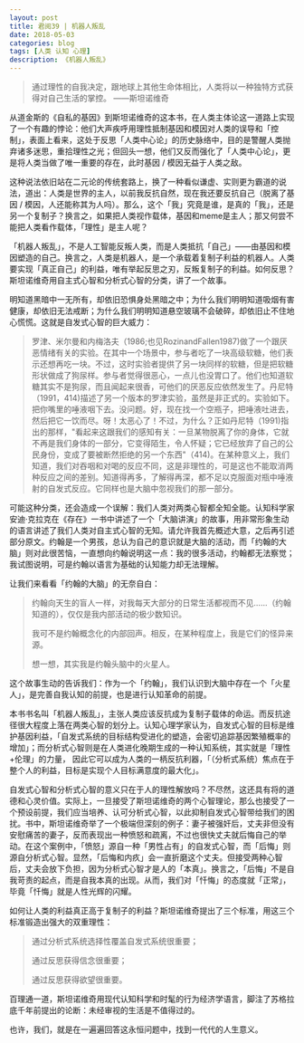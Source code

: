 ```yaml
---
layout: post
title: 君阅39 | 机器人叛乱
date: 2018-05-03
categories: blog
tags: [人类 认知 心理]
description: 《机器人叛乱》
---
```


<blockquote>
<p>通过理性的自我决定，跟地球上其他生命体相比，人类将以一种独特方式获得对自己生活的掌控。 ——斯坦诺维奇</p>
</blockquote>

<p>从道金斯的《自私的基因》到斯坦诺维奇的这本书，在人类主体论这一道路上实现了一个有趣的悖论：他们大声疾呼用理性抵制基因和模因对人类的误导和「控制」，表面上看来，这处于反思「人类中心论」的历史脉络中，目的是警醒人类抛弃诸多迷思，重拾理性之光；但回头一想，他们又反而强化了「人类中心论」，更是将人类当做了唯一重要的存在，此时基因 / 模因无益于人类之敌。</p>

<p>这种说法依旧站在二元论的传统套路上，换了一种看似谦虚、实则更为霸道的说法，道出：人类是世界的主人，以前我反抗自然，现在我还要反抗自己（脱离了基因 / 模因，人还能称其为人吗）。那么，这个「我」究竟是谁，是真的「我」，还是另一个复制子？换言之，如果把人类视作载体，基因和meme是主人；那又何尝不能把人类看作载体，「理性」是主人呢？</p>

<p>「机器人叛乱」，不是人工智能反叛人类，而是人类抵抗「自己」——由基因和模因塑造的自己。换言之，人类是机器人，是一个承载着复制子利益的机器人。人类要实现「真正自己」的利益，唯有举起反思之刃，反叛复制子的利益。如何反思？斯坦诺维奇用自主式心智和分析式心智的分类，讲了一个故事。</p>

<p>明知道黑暗中一无所有，却依旧恐惧身处黑暗之中；为什么我们明明知道吸烟有害健康，却依旧无法戒断；为什么我们明明知道悬空玻璃不会破碎，却依旧止不住地心慌慌。这就是自发式心智的巨大威力：</p>

<blockquote>
<p>罗津、米尔曼和内梅洛夫（1986;也见RozinandFallen1987)做了一个跟厌恶情绪有关的实验。在其中一个场景中，参与者吃了一块高级软糖，他们表示还想再吃一块。不过，这时实验者提供了另一块同样的软糖，但是把软糖形状做成了狗尿样。参与者觉得很恶心，一点儿也没胃口了。他们也知道软糖其实不是狗尿，而且闻起来很香，可他们的厌恶反应依然发生了。丹尼特（1991，414)描述了另一个版本的罗津实验，虽然是非正式的。实验如下。把你嘴里的唾液咽下去。没问题。好，现在找一个空瓶子，把唾液吐进去，然后把它一饮而尽。呀！太恶心了！不过，为什么？正如丹尼特（1991)指出的那样，&quot;看起来这跟我们的感知有关：一旦某物脱离了你的身体，它就不再是我们身体的一部分，它变得陌生，令人怀疑；它已经放弃了自己的公民身份，变成了要被断然拒绝的另一个东西&quot;（414)。在某种意义上，我们知道，我们对吞咽和对喝的反应不同，这是非理性的，可是这也不能取消两种反应之间的差别。知道得再多，了解得再深，都不足以克服面对瓶中唾液射的自发式反应。它同样也是大脑中忽视我们的那一部分。</p>
</blockquote>

<p>可能这种分类，还会造成一个误解：我们人类对两类心智都全知全能。认知科学家安迪·克拉克在《存在》一书中讲述了一个「大脑讲演」的故事，用非常形象生动的语言讲述了我们人类对自主式心智的无知。请允许我首先概述大意，之后再引述部分原文。约翰是一个男孩，总认为自己的意识就是大脑的活动，而「约翰的大脑」则对此很苦恼，一直想向约翰说明这一点：我的很多活动，约翰都无法察觉；我试图说明，可是约翰以语言为基础的认知能力却无法理解。</p>

<p>让我们来看看「约翰的大脑」的无奈自白：</p>

<blockquote>
<p>约翰向天生的盲人一样，对我每天大部分的日常生活都视而不见......（约翰知道的），仅仅是我内部活动的极少数知识。</p>

<p>我可不是约翰概念化的内部回声。相反，在某种程度上，我是它们的怪异来源。</p>

<p>想一想，其实我是约翰头脑中的火星人。</p>
</blockquote>

<p>这个故事生动的告诉我们：作为一个「约翰」，我们认识到大脑中存在一个「火星人」，是完善自我认知的前提，也是进行认知革命的前提。</p>

<p>本书书名叫「机器人叛乱」，主张人类应该反抗成为复制子载体的命运。而反抗途径很大程度上落在两类心智的划分上。认知心理学家认为，自发式心智的目标是维护基因利益，「自发式系统的目标结构受进化的塑造，会密切追踪基因繁殖概率的增加」；而分析式心智则是在人类进化晚期生成的一种认知系统，其实就是「理性+伦理」的力量， 因此它可以成为人类的一柄反抗利器，「（分析式系统）焦点在于整个人的利益，目标是实现个人目标满意度的最大化」。 </p>

<p>自发式心智和分析式心智的意义只在于人的理性解放吗？不尽然，这还具有将的道德和心灵价值。实际上，一旦接受了斯坦诺维奇的两个心智理论，那么也接受了一个预设前提，我们应当培养、认可分析式心智，以此抑制自发式心智带给我们的困扰。书中，斯坦诺维奇举了一个极端但深刻的例子：妻子被强奸后，丈夫非但没有安慰痛苦的妻子，反而表现出一种愤怒和疏离，不过也很快丈夫就后悔自己的举动。在这个案例中，「愤怒」源自一种「男性占有」的自发式心智，而「后悔」则源自分析式心智。显然，「后悔和内疚」会一直折磨这个丈夫。但接受两种心智后，丈夫会放下负担，因为分析式心智才是人的「本真」。换言之，「后悔」不是自我苛责的起点，而是自我本真的出现。从而，我们对「忏悔」的态度就「正常」，毕竟「忏悔」就是人性光辉的闪耀。</p>

<p>如何让人类的利益真正高于复制子的利益？斯坦诺维奇提出了三个标准，用这三个标准锻造出强大的双重理性：</p>

<blockquote>
<p>通过分析式系统选择性覆盖自发式系统很重要；</p>

<p>通过反思获得信念很重要；</p>

<p>通过反思获得欲望很重要。</p>
</blockquote>

<p>百理通一道，斯坦诺维奇用现代认知科学和时髦的行为经济学语言，脚注了苏格拉底千年前提出的论断：未经审视的生活是不值得过的。</p>

<p>也许，我们，就是在一遍遍回答这永恒问题中，找到一代代的人生意义。</p>




